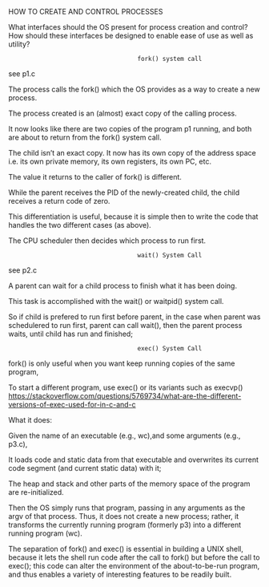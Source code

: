 HOW TO CREATE AND CONTROL PROCESSES

What interfaces should the OS present for process creation and control?
How should these interfaces be designed to enable ease of use as
well as utility?

                                        fork() system call


see p1.c

The process calls the fork() which the OS provides as a way to create a new process. 

The process created is an (almost) exact copy of the calling process.

It now looks like there are two copies of the program p1 running, and both are about to return from the fork() system call.

The child isn’t an exact copy. It now has its own copy of the address space i.e. its own private memory, its own registers, its own PC, etc. 

The value it returns to the caller of fork() is different. 

While the parent receives the PID of the newly-created child, the child receives a return code of zero.

This differentiation is useful, because it is simple then to write the code that handles the two different cases (as above).

The CPU scheduler then decides which process to run first.


                                        wait() System Call

see p2.c

A parent can wait for a child process to finish what it has been doing. 

This task is accomplished with the wait() or waitpid() system call.

So if child is prefered to run first before parent, in the case when parent was schedulered to
run first, parent can call wait(), then the parent process waits, until child has run and finished;


                                        exec() System Call


fork() is only useful when you want keep running copies of the same program,

To start a different program, use exec() or its variants such as execvp()
https://stackoverflow.com/questions/5769734/what-are-the-different-versions-of-exec-used-for-in-c-and-c

What it does: 

Given the name of an executable (e.g., wc),and some arguments (e.g., p3.c), 

It loads code and static data from that executable and overwrites its current code segment (and current static data) with it; 

The heap and stack and other parts of the memory space of the program are re-initialized. 

Then the OS simply runs that program, passing in any arguments as the argv of that process. 
Thus, it does not create a new process; rather, it transforms the currently running program (formerly p3) into a different running program (wc).

The separation of fork() and exec() is essential in building a UNIX shell, because it lets the shell run code after the call to fork() but before the call to exec(); this code can alter the
environment of the about-to-be-run program, and thus enables a variety of interesting features to be readily built.


